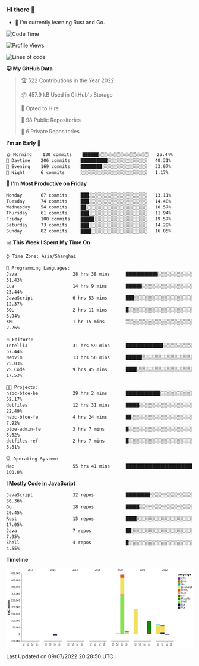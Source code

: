 ### Hi there 👋

- 🌱 I’m currently learning Rust and Go.

<!--START_SECTION:waka-->
![Code Time](http://img.shields.io/badge/Code%20Time-552%20hrs%2042%20mins-blue)

![Profile Views](http://img.shields.io/badge/Profile%20Views-0-blue)

![Lines of code](https://img.shields.io/badge/From%20Hello%20World%20I%27ve%20Written-895%20Thousand%20lines%20of%20code-blue)

**🐱 My GitHub Data** 

> 🏆 522 Contributions in the Year 2022
 > 
> 📦 457.9 kB Used in GitHub's Storage 
 > 
> 💼 Opted to Hire
 > 
> 📜 98 Public Repositories 
 > 
> 🔑 6 Private Repositories  
 > 
**I'm an Early 🐤** 

```text
🌞 Morning    130 commits    ██████░░░░░░░░░░░░░░░░░░░   25.44% 
🌆 Daytime    206 commits    ██████████░░░░░░░░░░░░░░░   40.31% 
🌃 Evening    169 commits    ████████░░░░░░░░░░░░░░░░░   33.07% 
🌙 Night      6 commits      ░░░░░░░░░░░░░░░░░░░░░░░░░   1.17%

```
📅 **I'm Most Productive on Friday** 

```text
Monday       67 commits     ███░░░░░░░░░░░░░░░░░░░░░░   13.11% 
Tuesday      74 commits     ███░░░░░░░░░░░░░░░░░░░░░░   14.48% 
Wednesday    54 commits     ██░░░░░░░░░░░░░░░░░░░░░░░   10.57% 
Thursday     61 commits     ███░░░░░░░░░░░░░░░░░░░░░░   11.94% 
Friday       100 commits    █████░░░░░░░░░░░░░░░░░░░░   19.57% 
Saturday     73 commits     ███░░░░░░░░░░░░░░░░░░░░░░   14.29% 
Sunday       82 commits     ████░░░░░░░░░░░░░░░░░░░░░   16.05%

```


📊 **This Week I Spent My Time On** 

```text
⌚︎ Time Zone: Asia/Shanghai

💬 Programming Languages: 
Java                     28 hrs 38 mins      ████████████░░░░░░░░░░░░░   51.43% 
Lua                      14 hrs 9 mins       ██████░░░░░░░░░░░░░░░░░░░   25.44% 
JavaScript               6 hrs 53 mins       ███░░░░░░░░░░░░░░░░░░░░░░   12.37% 
SQL                      2 hrs 11 mins       █░░░░░░░░░░░░░░░░░░░░░░░░   3.94% 
XML                      1 hr 15 mins        ░░░░░░░░░░░░░░░░░░░░░░░░░   2.26%

🔥 Editors: 
IntelliJ                 31 hrs 59 mins      ██████████████░░░░░░░░░░░   57.44% 
Neovim                   13 hrs 56 mins      ██████░░░░░░░░░░░░░░░░░░░   25.03% 
VS Code                  9 hrs 45 mins       ████░░░░░░░░░░░░░░░░░░░░░   17.53%

🐱‍💻 Projects: 
hsbc-btoe-be             29 hrs 2 mins       █████████████░░░░░░░░░░░░   52.17% 
dotfiles                 12 hrs 31 mins      █████░░░░░░░░░░░░░░░░░░░░   22.49% 
hsbc-btoe-fe             4 hrs 24 mins       ██░░░░░░░░░░░░░░░░░░░░░░░   7.92% 
btoe-admin-fe            3 hrs 7 mins        █░░░░░░░░░░░░░░░░░░░░░░░░   5.62% 
dotfiles-ref             2 hrs 7 mins        █░░░░░░░░░░░░░░░░░░░░░░░░   3.81%

💻 Operating System: 
Mac                      55 hrs 41 mins      █████████████████████████   100.0%

```

**I Mostly Code in JavaScript** 

```text
JavaScript               32 repos            █████████░░░░░░░░░░░░░░░░   36.36% 
Go                       18 repos            █████░░░░░░░░░░░░░░░░░░░░   20.45% 
Rust                     15 repos            ████░░░░░░░░░░░░░░░░░░░░░   17.05% 
Java                     7 repos             ██░░░░░░░░░░░░░░░░░░░░░░░   7.95% 
Shell                    4 repos             █░░░░░░░░░░░░░░░░░░░░░░░░   4.55%

```


**Timeline**

![Chart not found](https://raw.githubusercontent.com/elton/elton/main/charts/bar_graph.png) 


 Last Updated on 09/07/2022 20:28:50 UTC
<!--END_SECTION:waka-->

<!--
**elton/elton** is a ✨ _special_ ✨ repository because its `README.md` (this file) appears on your GitHub profile.

Here are some ideas to get you started:

- 🔭 I’m currently working on ...
- 🌱 I’m currently learning ...
- 👯 I’m looking to collaborate on ...
- 🤔 I’m looking for help with ...
- 💬 Ask me about ...
- 📫 How to reach me: ...
- 😄 Pronouns: ...
- ⚡ Fun fact: ...
-->
